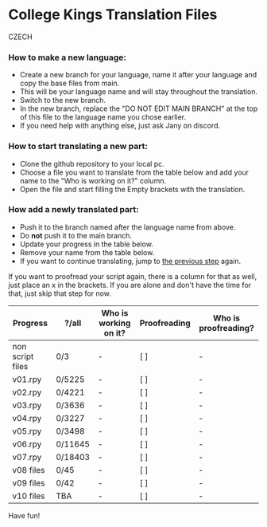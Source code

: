 # College Kings Translation Files

CZECH

### How to make a new language:
 - Create a new branch for your language, name it after your language and copy the base files from main.
 - This will be your language name and will stay throughout the translation.
 - Switch to the new branch.
 - In the new branch, replace the "DO NOT EDIT MAIN BRANCH" at the top of this file to the language name you chose earlier.
 - If you need help with anything else, just ask Jany on discord.

### How to start translating a new part:
 - Clone the github repository to your local pc.
 - Choose a file you want to translate from the table below and add your name to the "Who is working on it?" column.
 - Open the file and start filling the Empty brackets with the translation.

### How add a newly translated part:
 - Push it to the branch named after the language name from above.
 - Do **not** push it to the main branch.
 - Update your progress in the table below.
 - Remove your name from the table below. 
 - If you want to continue translating, jump to [the previous step](https://github.com/College-Kings/College-Kings-Translations#how-to-start-translating-a-new-part) again.

If you want to proofread your script again, there is a column for that as well, just place an x in the brackets. If you are alone and don't have the time for that, just skip that step for now.

Progress | ?/all | Who is working on it? | Proofreading | Who is proofreading?
-------- | -------- | --------- | --------- | ---------
non script files | 0/3 | - | [ ] | -
v01.rpy | 0/5225 | - | [ ] | -
v02.rpy | 0/4221 | - | [ ] | -
v03.rpy | 0/3636 | - | [ ] | -
v04.rpy | 0/3227 | - | [ ] | -
v05.rpy | 0/3498 | - | [ ] | -
v06.rpy | 0/11645 | - | [ ] | -
v07.rpy | 0/18403 | - | [ ] | -
v08 files | 0/45 | - | [ ] | -
v09 files | 0/42 | - | [ ] | -
v10 files | TBA | - | [ ] | -

Have fun!
